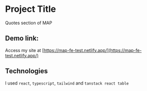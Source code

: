 # Project Title
Quotes section of MAP

## Demo link:
Access my site at [https://map-fe-test.netlify.app/](https://map-fe-test.netlify.app/)

## Technologies
I used `react`, `typescript`, `tailwind` and `tanstack react table`
